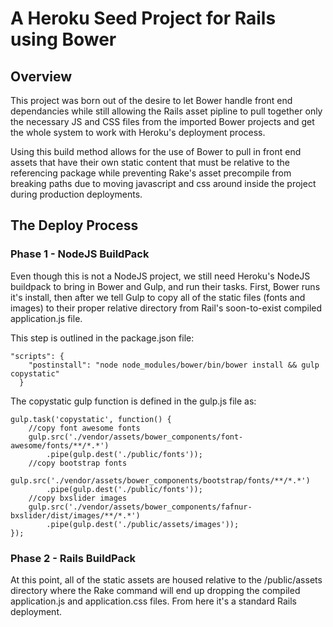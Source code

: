# A Heroku Seed Project for Rails using Bower

## Overview
This project was born out of the desire to let Bower handle front end dependancies while still allowing the Rails asset pipline to pull together only the necessary JS and CSS files from the imported Bower projects and get the whole system to work with Heroku's deployment process.

Using this build method allows for the use of Bower to pull in front end assets that have their own static content that must be relative to the referencing package while preventing Rake's asset precompile from breaking paths due to moving javascript and css around inside the project during production deployments.

## The Deploy Process
### Phase 1 - NodeJS BuildPack
Even though this is not a NodeJS project, we still need Heroku's NodeJS buildpack to bring in Bower and Gulp, and run their tasks.  First, Bower runs it's install, then after we tell Gulp to copy all of the static files (fonts and images) to their proper relative directory from Rail's soon-to-exist compiled application.js file.

This step is outlined in the package.json file:
```
"scripts": {
    "postinstall": "node node_modules/bower/bin/bower install && gulp copystatic"
  }
```

The copystatic gulp function is defined in the gulp.js file as:
```
gulp.task('copystatic', function() {
    //copy font awesome fonts
    gulp.src('./vendor/assets/bower_components/font-awesome/fonts/**/*.*')
        .pipe(gulp.dest('./public/fonts'));
    //copy bootstrap fonts
    gulp.src('./vendor/assets/bower_components/bootstrap/fonts/**/*.*')
        .pipe(gulp.dest('./public/fonts'));
    //copy bxslider images
    gulp.src('./vendor/assets/bower_components/fafnur-bxslider/dist/images/**/*.*')
        .pipe(gulp.dest('./public/assets/images'));
});
```


### Phase 2 - Rails BuildPack
At this point, all of the static assets are housed relative to the /public/assets directory where the Rake command will end up dropping the compiled application.js and application.css files.  From here it's a standard Rails deployment.
